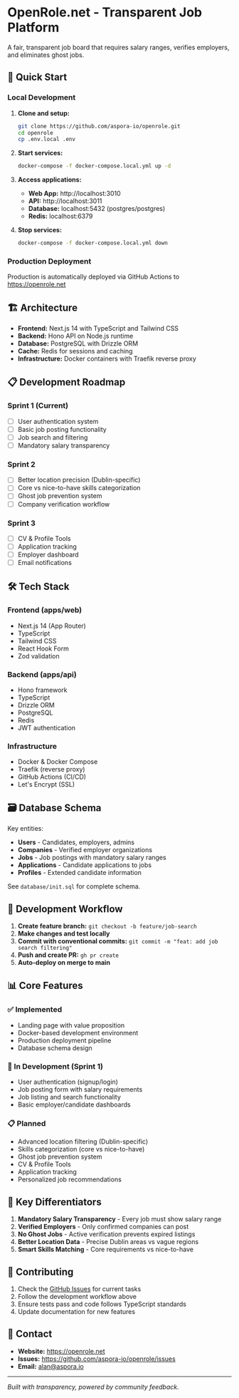 # OpenRole.net - Transparent Job Platform

A fair, transparent job board that requires salary ranges, verifies employers, and eliminates ghost jobs.

## 🚀 Quick Start

### Local Development

1. **Clone and setup:**
   ```bash
   git clone https://github.com/aspora-io/openrole.git
   cd openrole
   cp .env.local .env
   ```

2. **Start services:**
   ```bash
   docker-compose -f docker-compose.local.yml up -d
   ```

3. **Access applications:**
   - **Web App:** http://localhost:3010
   - **API:** http://localhost:3011
   - **Database:** localhost:5432 (postgres/postgres)
   - **Redis:** localhost:6379

4. **Stop services:**
   ```bash
   docker-compose -f docker-compose.local.yml down
   ```

### Production Deployment

Production is automatically deployed via GitHub Actions to https://openrole.net

## 🏗️ Architecture

- **Frontend:** Next.js 14 with TypeScript and Tailwind CSS
- **Backend:** Hono API on Node.js runtime  
- **Database:** PostgreSQL with Drizzle ORM
- **Cache:** Redis for sessions and caching
- **Infrastructure:** Docker containers with Traefik reverse proxy

## 📋 Development Roadmap

### Sprint 1 (Current)
- [ ] User authentication system
- [ ] Basic job posting functionality
- [ ] Job search and filtering
- [ ] Mandatory salary transparency

### Sprint 2
- [ ] Better location precision (Dublin-specific)
- [ ] Core vs nice-to-have skills categorization
- [ ] Ghost job prevention system
- [ ] Company verification workflow

### Sprint 3
- [ ] CV & Profile Tools
- [ ] Application tracking
- [ ] Employer dashboard
- [ ] Email notifications

## 🛠️ Tech Stack

### Frontend (apps/web)
- Next.js 14 (App Router)
- TypeScript
- Tailwind CSS
- React Hook Form
- Zod validation

### Backend (apps/api)  
- Hono framework
- TypeScript
- Drizzle ORM
- PostgreSQL
- Redis
- JWT authentication

### Infrastructure
- Docker & Docker Compose
- Traefik (reverse proxy)
- GitHub Actions (CI/CD)
- Let's Encrypt (SSL)

## 🗃️ Database Schema

Key entities:
- **Users** - Candidates, employers, admins
- **Companies** - Verified employer organizations  
- **Jobs** - Job postings with mandatory salary ranges
- **Applications** - Candidate applications to jobs
- **Profiles** - Extended candidate information

See `database/init.sql` for complete schema.

## 🔧 Development Workflow

1. **Create feature branch:** `git checkout -b feature/job-search`
2. **Make changes and test locally**
3. **Commit with conventional commits:** `git commit -m "feat: add job search filtering"`
4. **Push and create PR:** `gh pr create`
5. **Auto-deploy on merge to main**

## 📊 Core Features

### ✅ Implemented
- Landing page with value proposition
- Docker-based development environment
- Production deployment pipeline
- Database schema design

### 🚧 In Development (Sprint 1)
- User authentication (signup/login)
- Job posting form with salary requirements
- Job listing and search functionality
- Basic employer/candidate dashboards

### 📋 Planned
- Advanced location filtering (Dublin-specific)
- Skills categorization (core vs nice-to-have)
- Ghost job prevention system
- CV & Profile Tools
- Application tracking
- Personalized job recommendations

## 🌟 Key Differentiators

1. **Mandatory Salary Transparency** - Every job must show salary range
2. **Verified Employers** - Only confirmed companies can post
3. **No Ghost Jobs** - Active verification prevents expired listings
4. **Better Location Data** - Precise Dublin areas vs vague regions
5. **Smart Skills Matching** - Core requirements vs nice-to-have

## 🤝 Contributing

1. Check the [GitHub Issues](https://github.com/aspora-io/openrole/issues) for current tasks
2. Follow the development workflow above
3. Ensure tests pass and code follows TypeScript standards
4. Update documentation for new features

## 📱 Contact

- **Website:** https://openrole.net
- **Issues:** https://github.com/aspora-io/openrole/issues
- **Email:** alan@aspora.io

---

*Built with transparency, powered by community feedback.*